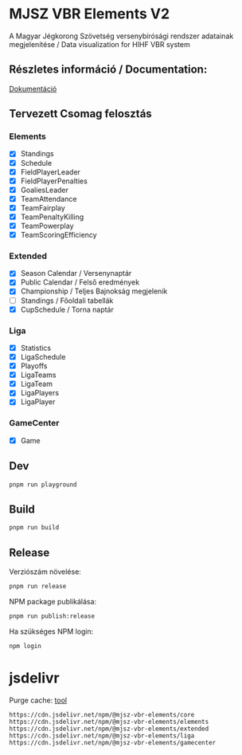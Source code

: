 # MJSZ VBR Elements V2

A Magyar Jégkorong Szövetség versenybírósági rendszer adatainak megjelenítése / Data visualization for HIHF VBR system

## Részletes információ / Documentation:

[Dokumentáció](https://api.icehockey.hu/widgets/docs/v2/)

## Tervezett Csomag felosztás

### Elements

- [x] Standings
- [x] Schedule
- [x] FieldPlayerLeader
- [x] FieldPlayerPenalties
- [x] GoaliesLeader
- [x] TeamAttendance
- [x] TeamFairplay
- [x] TeamPenaltyKilling
- [x] TeamPowerplay
- [x] TeamScoringEfficiency

### Extended

- [x] Season Calendar / Versenynaptár
- [x] Public Calendar / Felső eredmények
- [x] Championship / Teljes Bajnokság megjelenik
- [ ] Standings / Főoldali tabellák
- [x] CupSchedule / Torna naptár

### Liga

- [x] Statistics
- [x] LigaSchedule
- [x] Playoffs
- [x] LigaTeams
- [x] LigaTeam
- [x] LigaPlayers
- [x] LigaPlayer

### GameCenter

- [x] Game

## Dev

```sh
pnpm run playground
```

## Build

```sh
pnpm run build
```

## Release

Verziószám növelése:

```sh
pnpm run release
```

NPM package publikálása:

```sh
pnpm run publish:release
```

Ha szükséges NPM login:

```sh
npm login
```

# jsdelivr

Purge cache: [tool](https://www.jsdelivr.com/tools/purge)

```
https://cdn.jsdelivr.net/npm/@mjsz-vbr-elements/core
https://cdn.jsdelivr.net/npm/@mjsz-vbr-elements/elements
https://cdn.jsdelivr.net/npm/@mjsz-vbr-elements/extended
https://cdn.jsdelivr.net/npm/@mjsz-vbr-elements/liga
https://cdn.jsdelivr.net/npm/@mjsz-vbr-elements/gamecenter
```
